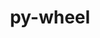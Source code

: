 ---
title: "py-wheel"
layout: cache
categories: [package, v0.18.1]
meta: {"versions": ["0.37.0"], "compilers": ["gcc@=7.3.1", "gcc@=7.5.0", "gcc@=8.4.0"], "oss": ["amzn2", "ubuntu18.04"], "platforms": ["linux"], "targets": ["aarch64", "graviton2", "x86_64", "x86_64_v3", "x86_64_v4"], "stacks": ["aws-ahug", "aws-ahug-aarch64", "aws-isc", "aws-isc-aarch64", "build_systems", "data-vis-sdk", "e4s", "radiuss", "root", "tutorial"], "num_specs": 11, "num_specs_by_stack": {"e4s": 2, "root": 11, "aws-isc": 2, "aws-ahug": 2, "aws-ahug-aarch64": 2, "aws-isc-aarch64": 2, "data-vis-sdk": 1, "build_systems": 1, "radiuss": 2, "tutorial": 2}}
spec_details: [{"hash": "aslm5rzgjgorz2rz4xckelhu2uglcl76", "compiler": "gcc@=7.5.0", "versions": ["0.37.0"], "os": "ubuntu18.04", "platform": "linux", "target": "x86_64", "variants": [], "stacks": ["e4s", "root"], "size": "-", "tarball": "https://binaries.spack.io/releases/v0.18.1/build_cache/linux-ubuntu18.04-x86_64/gcc-7.5.0/py-wheel-0.37.0/linux-ubuntu18.04-x86_64-gcc-7.5.0-py-wheel-0.37.0-aslm5rzgjgorz2rz4xckelhu2uglcl76.spack"}, {"hash": "dawy3jz4bqhbtn4ib73s7ns4h6koksro", "compiler": "gcc@=7.3.1", "versions": ["0.37.0"], "os": "amzn2", "platform": "linux", "target": "x86_64_v4", "variants": [], "stacks": ["aws-isc", "root", "aws-ahug"], "size": "-", "tarball": "https://binaries.spack.io/releases/v0.18.1/build_cache/linux-amzn2-x86_64_v4/gcc-7.3.1/py-wheel-0.37.0/linux-amzn2-x86_64_v4-gcc-7.3.1-py-wheel-0.37.0-dawy3jz4bqhbtn4ib73s7ns4h6koksro.spack"}, {"hash": "oyft5pvc2jk4l2nwwmmmqcagzan2cjah", "compiler": "gcc@=7.5.0", "versions": ["0.37.0"], "os": "ubuntu18.04", "platform": "linux", "target": "x86_64", "variants": [], "stacks": ["e4s", "root"], "size": "-", "tarball": "https://binaries.spack.io/releases/v0.18.1/build_cache/linux-ubuntu18.04-x86_64/gcc-7.5.0/py-wheel-0.37.0/linux-ubuntu18.04-x86_64-gcc-7.5.0-py-wheel-0.37.0-oyft5pvc2jk4l2nwwmmmqcagzan2cjah.spack"}, {"hash": "vaux7kiqgerpelssstvt2l3rd2ubxwsh", "compiler": "gcc@=7.3.1", "versions": ["0.37.0"], "os": "amzn2", "platform": "linux", "target": "graviton2", "variants": [], "stacks": ["aws-ahug-aarch64", "root", "aws-isc-aarch64"], "size": "-", "tarball": "https://binaries.spack.io/releases/v0.18.1/build_cache/linux-amzn2-graviton2/gcc-7.3.1/py-wheel-0.37.0/linux-amzn2-graviton2-gcc-7.3.1-py-wheel-0.37.0-vaux7kiqgerpelssstvt2l3rd2ubxwsh.spack"}, {"hash": "a6qs64ohpwupxtpevrykqpsywsigbqpy", "compiler": "gcc@=7.3.1", "versions": ["0.37.0"], "os": "amzn2", "platform": "linux", "target": "aarch64", "variants": [], "stacks": ["aws-ahug-aarch64", "root", "aws-isc-aarch64"], "size": "-", "tarball": "https://binaries.spack.io/releases/v0.18.1/build_cache/linux-amzn2-aarch64/gcc-7.3.1/py-wheel-0.37.0/linux-amzn2-aarch64-gcc-7.3.1-py-wheel-0.37.0-a6qs64ohpwupxtpevrykqpsywsigbqpy.spack"}, {"hash": "k2djtusgosz46gvjqortzvbrsewu3cwc", "compiler": "gcc@=7.3.1", "versions": ["0.37.0"], "os": "amzn2", "platform": "linux", "target": "x86_64_v3", "variants": [], "stacks": ["aws-isc", "root", "aws-ahug"], "size": "-", "tarball": "https://binaries.spack.io/releases/v0.18.1/build_cache/linux-amzn2-x86_64_v3/gcc-7.3.1/py-wheel-0.37.0/linux-amzn2-x86_64_v3-gcc-7.3.1-py-wheel-0.37.0-k2djtusgosz46gvjqortzvbrsewu3cwc.spack"}, {"hash": "4xfhjx2p22bxthguywqshsccrdko2e3j", "compiler": "gcc@=7.5.0", "versions": ["0.37.0"], "os": "ubuntu18.04", "platform": "linux", "target": "x86_64", "variants": [], "stacks": ["root", "data-vis-sdk"], "size": "-", "tarball": "https://binaries.spack.io/releases/v0.18.1/build_cache/linux-ubuntu18.04-x86_64/gcc-7.5.0/py-wheel-0.37.0/linux-ubuntu18.04-x86_64-gcc-7.5.0-py-wheel-0.37.0-4xfhjx2p22bxthguywqshsccrdko2e3j.spack"}, {"hash": "ntym2jxgejina2xlc3cifxr64chl5442", "compiler": "gcc@=7.5.0", "versions": ["0.37.0"], "os": "ubuntu18.04", "platform": "linux", "target": "x86_64", "variants": [], "stacks": ["build_systems", "root"], "size": "-", "tarball": "https://binaries.spack.io/releases/v0.18.1/build_cache/linux-ubuntu18.04-x86_64/gcc-7.5.0/py-wheel-0.37.0/linux-ubuntu18.04-x86_64-gcc-7.5.0-py-wheel-0.37.0-ntym2jxgejina2xlc3cifxr64chl5442.spack"}, {"hash": "l7sx3fekxrsx4czmghtehwad2a6pzs53", "compiler": "gcc@=7.5.0", "versions": ["0.37.0"], "os": "ubuntu18.04", "platform": "linux", "target": "x86_64", "variants": [], "stacks": ["root", "radiuss", "tutorial"], "size": "-", "tarball": "https://binaries.spack.io/releases/v0.18.1/build_cache/linux-ubuntu18.04-x86_64/gcc-7.5.0/py-wheel-0.37.0/linux-ubuntu18.04-x86_64-gcc-7.5.0-py-wheel-0.37.0-l7sx3fekxrsx4czmghtehwad2a6pzs53.spack"}, {"hash": "4zgrptrpobuertxfalbx6jktk7lzot2u", "compiler": "gcc@=7.5.0", "versions": ["0.37.0"], "os": "ubuntu18.04", "platform": "linux", "target": "x86_64", "variants": [], "stacks": ["root", "radiuss"], "size": "-", "tarball": "https://binaries.spack.io/releases/v0.18.1/build_cache/linux-ubuntu18.04-x86_64/gcc-7.5.0/py-wheel-0.37.0/linux-ubuntu18.04-x86_64-gcc-7.5.0-py-wheel-0.37.0-4zgrptrpobuertxfalbx6jktk7lzot2u.spack"}, {"hash": "yy24tmv6hrymlxi5cfh6n5eytdf252qr", "compiler": "gcc@=8.4.0", "versions": ["0.37.0"], "os": "ubuntu18.04", "platform": "linux", "target": "x86_64", "variants": [], "stacks": ["root", "tutorial"], "size": "-", "tarball": "https://binaries.spack.io/releases/v0.18.1/build_cache/linux-ubuntu18.04-x86_64/gcc-8.4.0/py-wheel-0.37.0/linux-ubuntu18.04-x86_64-gcc-8.4.0-py-wheel-0.37.0-yy24tmv6hrymlxi5cfh6n5eytdf252qr.spack"}]
---